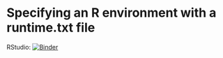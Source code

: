 # Specifying an R environment with a runtime.txt file

RStudio: [![Binder](http://mybinder.org/badge_logo.svg)](http://mybinder.org/v2/gh/bkaliappan/econometrics_workshop/master?urlpath=rstudio)

